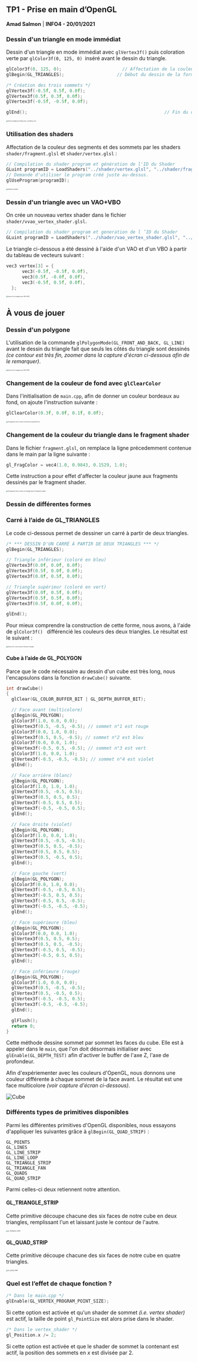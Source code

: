 ## TP1 - Prise en main d’OpenGL

**Amad Salmon** | **INFO4 - 20/01/2021**

### Dessin d'un triangle en mode immédiat

Dessin d'un triangle en mode immédiat avec `glVertex3f()` puis coloration verte par `glColor3f(0, 125, 0) `inséré avant le dessin du triangle.

```c++
glColor3f(0, 125, 0); 						// Affectation de la couleur verte selon les composantes RGB
glBegin(GL_TRIANGLES); 					  // Début du dessin de la forme, que l'on spécifie ici être un triangle.

/* Création des trois sommets */
glVertex3f(-0.5f, 0.5f, 0.0f);
glVertex3f(0.5f, 0.3f, 0.0f); 	
glVertex3f(-0.5f, -0.5f, 0.0f);

glEnd();													// Fin du dessin de la forme.
```



<img src="TP1-report.assets/dessin_triangle_immediat_avec_coloration_vert.png" alt="dessin_triangle_immediat_avec_coloration_vert" style="zoom:25%;" />

### Utilisation des shaders

Affectation de la couleur des segments et des sommets par les shaders `shader/fragment.glsl` et `shader/vertex.glsl` :

```c++
// Compilation du shader program et génération de l'ID du Shader
GLuint programID = LoadShaders("../shader/vertex.glsl", "../shader/fragment.glsl");
// Demande d'utiliser le program créé juste au-dessus.
glUseProgram(programID);
```



<img src="TP1-report.assets/utilisation_shader.png" alt="utilisation_shader" style="zoom:25%;" />

### Dessin d'un triangle avec un VAO+VBO

On crée un nouveau vertex shader dans le fichier `shader/vvao_vertex_shader.glsl`.

```c++
// Compilation du shader program et generation de l ’ID du Shader
GLuint programID = LoadShaders("../shader/vao_vertex_shader.glsl", "../shader/fragment.glsl");
```

Le triangle ci-dessous a été dessiné à l'aide d'un VAO et d'un VBO à partir du tableau de vecteurs suivant :

```c++
vec3 vertex[3] = {
      vec3(-0.5f, -0.5f, 0.0f),
      vec3(0.5f, -0.0f, 0.0f),
      vec3(-0.5f, 0.5f, 0.0f),
  };
```

<img src="TP1-report.assets/triangle_simple_vao_vbo.png" alt="Dessin d'un triangle avec VAO+VBO" style="zoom:25%;" />



## À vous de jouer

### Dessin d'un polygone

L'utilisation de la commande `glPolygonMode(GL_FRONT_AND_BACK, GL_LINE)` avant le dessin du triangle fait que seuls les côtés du triangle sont dessinés *(ce contour est très fin, zoomer dans la capture d'écran ci-dessous afin de le remarquer)*. 

<img src="TP1-report.assets/triangle_front_back_line.png" alt="Dessin d'un triangle avec VAO+VBO" style="zoom:25%;" />

### Changement de la couleur de fond avec `glClearColor`

Dans l'initialisation de `main.cpp`, afin de donner un couleur bordeaux au fond, on ajoute l'instruction suivante :

```c++
glClearColor(0.3f, 0.0f, 0.1f, 0.0f);
```



<img src="TP1-report.assets/avec_glClearColor.png" alt="Changement de la couleur de fond avec glClearColor" style="zoom:25%;" />

### Changement de la couleur du triangle dans le fragment shader

Dans le fichier `fragment.glsl`, on remplace la ligne précedemment contenue dans le main par la ligne suivante :

```c++
gl_FragColor = vec4(1.0, 0.9843, 0.1529, 1.0);
```

Cette instruction a pour effet d'affecter la couleur jaune aux fragments dessinés par le fragment shader.

<img src="TP1-report.assets/changement_couleur_avec_shader.png" alt="Changement de la couleur du triangle dans le fragment shader" style="zoom:25%;" />



### Dessin de différentes formes

### Carré à l’aide de GL_TRIANGLES

Le code ci-dessous permet de dessiner un carré à partir de deux triangles. 

```c++
/* *** DESSIN D'UN CARRÉ À PARTIR DE DEUX TRIANGLES *** */
glBegin(GL_TRIANGLES);

// Triangle inférieur (coloré en bleu)
glVertex3f(0.0f, 0.0f, 0.0f);
glVertex3f(0.5f, 0.0f, 0.0f);
glVertex3f(0.0f, 0.5f, 0.0f);

// Triangle supérieur (coloré en vert)
glVertex3f(0.0f, 0.5f, 0.0f);
glVertex3f(0.5f, 0.5f, 0.0f);
glVertex3f(0.5f, 0.0f, 0.0f);

glEnd();
```

Pour mieux comprendre la construction de cette forme, nous avons, à l'aide de `glColor3f() ` différencié les couleurs des deux triangles. Le résultat est le suivant :

<img src="TP1-report.assets/carre_avec_deux_triangles.png" alt="Dessin d'un carré à partir de deux triangles" style="zoom:25%;" />



#### Cube à l’aide de GL_POLYGON

Parce que le code nécessaire au dessin d'un cube est très long, nous l'encapsulons dans la fonction `drawCube()` suivante.

```c++
int drawCube()
{
  glClear(GL_COLOR_BUFFER_BIT | GL_DEPTH_BUFFER_BIT);

  // Face avant (multicolore)
  glBegin(GL_POLYGON);
  glColor3f(1.0, 0.0, 0.0);
  glVertex3f(0.5, -0.5, -0.5); // sommet n°1 est rouge
  glColor3f(0.0, 1.0, 0.0);
  glVertex3f(0.5, 0.5, -0.5); // sommet n°2 est bleu
  glColor3f(0.0, 0.0, 1.0);
  glVertex3f(-0.5, 0.5, -0.5); // sommet n°3 est vert
  glColor3f(1.0, 0.0, 1.0);
  glVertex3f(-0.5, -0.5, -0.5); // sommet n°4 est violet
  glEnd();

  // Face arrière (blanc)
  glBegin(GL_POLYGON);
  glColor3f(1.0, 1.0, 1.0);
  glVertex3f(0.5, -0.5, 0.5);
  glVertex3f(0.5, 0.5, 0.5);
  glVertex3f(-0.5, 0.5, 0.5);
  glVertex3f(-0.5, -0.5, 0.5);
  glEnd();

  // Face droite (violet)
  glBegin(GL_POLYGON);
  glColor3f(1.0, 0.0, 1.0);
  glVertex3f(0.5, -0.5, -0.5);
  glVertex3f(0.5, 0.5, -0.5);
  glVertex3f(0.5, 0.5, 0.5);
  glVertex3f(0.5, -0.5, 0.5);
  glEnd();

  // Face gauche (vert)
  glBegin(GL_POLYGON);
  glColor3f(0.0, 1.0, 0.0);
  glVertex3f(-0.5, -0.5, 0.5);
  glVertex3f(-0.5, 0.5, 0.5);
  glVertex3f(-0.5, 0.5, -0.5);
  glVertex3f(-0.5, -0.5, -0.5);
  glEnd();

  // Face supérieure (bleu)
  glBegin(GL_POLYGON);
  glColor3f(0.0, 0.0, 1.0);
  glVertex3f(0.5, 0.5, 0.5);
  glVertex3f(0.5, 0.5, -0.5);
  glVertex3f(-0.5, 0.5, -0.5);
  glVertex3f(-0.5, 0.5, 0.5);
  glEnd();

  // Face inférieure (rouge)
  glBegin(GL_POLYGON);
  glColor3f(1.0, 0.0, 0.0);
  glVertex3f(0.5, -0.5, -0.5);
  glVertex3f(0.5, -0.5, 0.5);
  glVertex3f(-0.5, -0.5, 0.5);
  glVertex3f(-0.5, -0.5, -0.5);
  glEnd();

  glFlush();
  return 0;
}
```

Cette méthode dessine sommet par sommet les faces du cube.   Elle est à appeler dans le `main`, que l'on doit désormais initialiser avec `glEnable(GL_DEPTH_TEST)` afin d'activer le buffer de l'axe Z, l'axe de profondeur.

Afin d'expériementer avec les couleurs d'OpenGL, nous donnons une couleur différente à chaque sommet de la face avant. Le résultat est une face multicolore *(voir capture d'écran ci-dessous)*.

<img src="TP1-report.assets/cube.png" alt="Cube" />

### Différents types de primitives disponibles

Parmi les différentes primitives d'OpenGL disponibles, nous essayons d'appliquer les suivantes grâce à `glBegin(GL_QUAD_STRIP)` :

```
GL_POINTS
GL_LINES
GL_LINE_STRIP
GL_LINE_LOOP
GL_TRIANGLE_STRIP
GL_TRIANGLE_FAN
GL_QUADS
GL_QUAD_STRIP
```

Parmi celles-ci deux retiennent notre attention.

#### GL_TRIANGLE_STRIP

Cette primitive découpe chacune des six faces de notre cube en deux triangles, remplissant l'un et laissant juste le contour de l'autre.

<img src="TP1-report.assets/GL_TRIANGLE_STRIP.png" alt="GL_TRIANGLE_STRIP" style="zoom:25%;" />

#### GL_QUAD_STRIP

Cette primitive découpe chacune des six faces de notre cube en quatre triangles.

<img src="TP1-report.assets/GL_QUAD_STRIP.png" alt="GL_QUAD_STRIP" style="zoom:25%;" />

### Quel est l’effet de chaque fonction ?

```c++
/* Dans le main.cpp */
glEnable(GL_VERTEX_PROGRAM_POINT_SIZE);
```

Si cette option est activée et qu'un shader de sommet *(i.e. vertex shader)* est actif, la taille de point `gl_PointSize` est alors prise dans le shader.

```c++
/* Dans le vertex_shader */
gl_Position.x /= 2;
```

Si cette option est activée et que le shader de sommet la contenant est actif, la position des sommets en $x$ est divisée par 2. 



